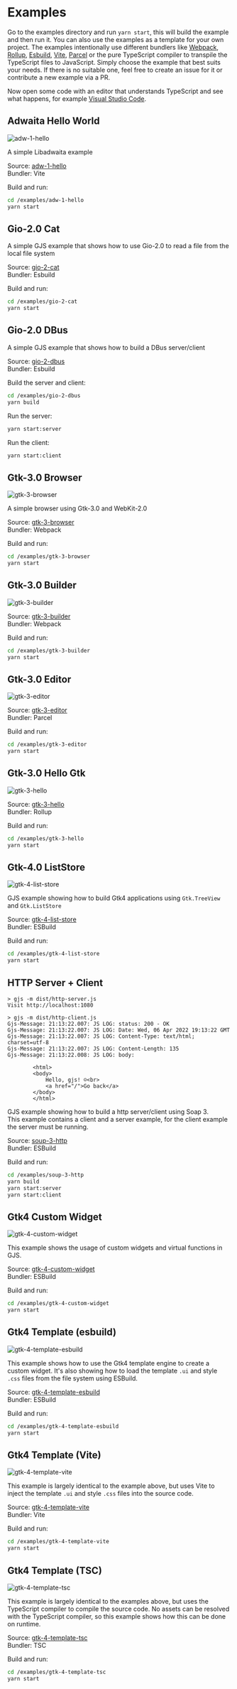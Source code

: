 # Examples

Go to the examples directory and run `yarn start`, this will build the example and then run it.
You can also use the examples as a template for your own project. The examples intentionally use different bundlers like [Webpack](https://webpack.js.org/), [Rollup](https://rollupjs.org/), [Esbuild](https://esbuild.github.io/), [Vite](https://vitejs.dev/), [Parcel](https://parceljs.org/) or the pure TypeScript compiler to transpile the TypeScript files to JavaScript. Simply choose the example that best suits your needs. If there is no suitable one, feel free to create an issue for it or contribute a new example via a PR.

Now open some code with an editor that understands TypeScript and see what happens, for example
[Visual Studio Code](https://code.visualstudio.com/).


## Adwaita Hello World
![adw-1-hello](adw-1-hello/preview.png)

A simple Libadwaita example

Source: [adw-1-hello](adw-1-hello)  
Bundler: Vite  

Build and run:
```bash
cd /examples/adw-1-hello
yarn start
```

## Gio-2.0 Cat

A simple GJS example that shows how to use Gio-2.0 to read a file from the local file system

Source: [gio-2-cat](gio-2-cat)  
Bundler: Esbuild  

Build and run:
```bash
cd /examples/gio-2-cat
yarn start
```

## Gio-2.0 DBus

A simple GJS example that shows how to build a DBus server/client

Source: [gio-2-dbus](gio-2-dbus)  
Bundler: Esbuild  

Build the server and client:
```bash
cd /examples/gio-2-dbus
yarn build
```

Run the server:
```bash
yarn start:server
```

Run the client:
```bash
yarn start:client
```

## Gtk-3.0 Browser
![gtk-3-browser](gtk-3-browser/preview.png)

A simple browser using Gtk-3.0 and WebKit-2.0

Source: [gtk-3-browser](gtk-3-browser)  
Bundler: Webpack  

Build and run:
```bash
cd /examples/gtk-3-browser
yarn start
```

## Gtk-3.0 Builder
![gtk-3-builder](gtk-3-builder/preview.png)

Source: [gtk-3-builder](gtk-3-builder)  
Bundler: Webpack  

Build and run:
```bash
cd /examples/gtk-3-builder
yarn start
```

## Gtk-3.0 Editor
![gtk-3-editor](gtk-3-editor/preview.png)

Source: [gtk-3-editor](gtk-3-editor)  
Bundler: Parcel  

Build and run:
```bash
cd /examples/gtk-3-editor
yarn start
```

## Gtk-3.0 Hello Gtk
![gtk-3-hello](gtk-3-hello/preview.png)

Source: [gtk-3-hello](gtk-3-hello)  
Bundler: Rollup    

Build and run:
```bash
cd /examples/gtk-3-hello
yarn start
```

## Gtk-4.0 ListStore
![gtk-4-list-store](gtk-4-list-store/preview.png)

GJS example showing how to build Gtk4 applications using `Gtk.TreeView` and `Gtk.ListStore`

Source: [gtk-4-list-store](gtk-4-list-store)  
Bundler: ESBuild  

Build and run:
```bash
cd /examples/gtk-4-list-store
yarn start
```

## HTTP Server + Client

```
> gjs -m dist/http-server.js
Visit http://localhost:1080
```

```
> gjs -m dist/http-client.js
Gjs-Message: 21:13:22.007: JS LOG: status: 200 - OK
Gjs-Message: 21:13:22.007: JS LOG: Date: Wed, 06 Apr 2022 19:13:22 GMT
Gjs-Message: 21:13:22.007: JS LOG: Content-Type: text/html; charset=utf-8
Gjs-Message: 21:13:22.007: JS LOG: Content-Length: 135
Gjs-Message: 21:13:22.008: JS LOG: body:

        <html>
        <body>
            Hello, gjs! ☺<br>
            <a href="/">Go back</a>
        </body>
        </html>
```


GJS example showing how to build a http server/client using Soap 3.  
This example contains a client and a server example, for the client example the server must be running.

Source: [soup-3-http](soup-3-http)  
Bundler: ESBuild  

Build and run:
```bash
cd /examples/soup-3-http
yarn build
yarn start:server
yarn start:client
```

## Gtk4 Custom Widget
![gtk-4-custom-widget](gtk-4-custom-widget/preview.png)

This example shows the usage of custom widgets and virtual functions in GJS.

Source: [gtk-4-custom-widget](gtk-4-custom-widget)  
Bundler: ESBuild    

Build and run:
```bash
cd /examples/gtk-4-custom-widget
yarn start
```

## Gtk4 Template (esbuild)
![gtk-4-template-esbuild](gtk-4-template-esbuild/preview.png)

This example shows how to use the Gtk4 template engine to create a custom widget. It's also showing how to load the template `.ui` and style `.css` files from the file system using ESBuild.

Source: [gtk-4-template-esbuild](gtk-4-template-esbuild)  
Bundler: ESBuild    

Build and run:
```bash
cd /examples/gtk-4-template-esbuild
yarn start
```

## Gtk4 Template (Vite)
![gtk-4-template-vite](gtk-4-template-vite/preview.png)

This example is largely identical to the example above, but uses Vite to inject the template `.ui` and style `.css` files into the source code.

Source: [gtk-4-template-vite](gtk-4-template-vite)  
Bundler: Vite    

Build and run:
```bash
cd /examples/gtk-4-template-vite
yarn start
```

## Gtk4 Template (TSC)
![gtk-4-template-tsc](gtk-4-template-tsc/preview.png)

This example is largely identical to the examples above, but uses the TypeScript compiler to compile the source code. No assets can be resolved with the TypeScript compiler, so this example shows how this can be done on runtime.

Source: [gtk-4-template-tsc](gtk-4-template-tsc)  
Bundler: TSC    

Build and run:
```bash
cd /examples/gtk-4-template-tsc
yarn start
```